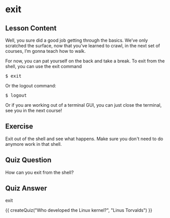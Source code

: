 # exit

## Lesson Content

Well, you sure did a good job getting through the basics. We’ve only scratched the surface, now that you’ve learned to crawl, in the next set of courses, I’m gonna teach how to walk. 

For now, you can pat yourself on the back and take a break. To exit from the shell, you can use the exit command

<pre>$ exit</pre>

Or the logout command:

<pre>$ logout</pre>

Or if you are working out of a terminal GUI, you can just close the terminal, see you in the next course!

## Exercise

Exit out of the shell and see what happens. Make sure you don't need to do anymore work in that shell.

## Quiz Question

How can you exit from the shell?

## Quiz Answer

exit
<script src="../quiz.js"></script>

<div id="quiz">
  {{ createQuiz("Who developed the Linux kernel?", "Linus Torvalds") }}
</div>
